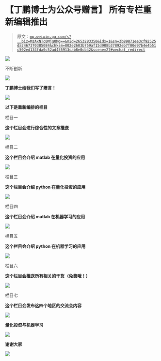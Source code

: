 # 【丁鹏博士为公众号赠言】 所有专栏重新编辑推出

> 原文：[`mp.weixin.qq.com/s?__biz=MzAxNTc0Mjg0Mg==&mid=2653283350&idx=1&sn=3b89871ee3cf92525da2467370385084&chksm=802e2603b759af15d908b37892eb7f00e97b4e4b51c502ed134fda0c52ad455913cab8e0cb42&scene=27#wechat_redirect`](http://mp.weixin.qq.com/s?__biz=MzAxNTc0Mjg0Mg==&mid=2653283350&idx=1&sn=3b89871ee3cf92525da2467370385084&chksm=802e2603b759af15d908b37892eb7f00e97b4e4b51c502ed134fda0c52ad455913cab8e0cb42&scene=27#wechat_redirect)

![](img/ba94775f5045f1a1779e0bdedbad6fd7.png)

不断创新

![](img/1287d5b7d3cd713be8b7e5d6bb74b205.png)

**丁鹏博士给我们写了赠言！**

![](img/3a9742656d5e3f0ebc3a8e8cb0d7e7f6.png)

**以下是重新编排的栏目**

栏目一

**这个栏目会进行综合性的文章推送**

![](img/22ca7f90d4d9529497760dfcb9068dcb.png)

栏目二

**这个栏目会介绍 matlab 在量化投资的应用**

![](img/95d68adef8c142b73663228e9a1247ad.png)

栏目三

**这个栏目会介绍 python 在量化投资的应用**

**![](img/162f8f8b7cdd5356d143ede1a42eaad4.png)** 

栏目四

**这个栏目会介绍 matlab 在机器学习的应用**

**![](img/a21315d08632b9e4aa0b187c8d6c57a5.png)** 

栏目五

**这个栏目会介绍 python 在机器学习的应用**

**![](img/15ae748d382bb627fe1a008650b183ca.png)** 

栏目六

**这个栏目会推送所有相关的干货（免费哦！）**

**![](img/b8a19304fc44daf9d46fad4c4466278d.png)** 

栏目七

**这个栏目会发布这四个地区的交流会内容**

**![](img/9b84965420d15ca69928819d25734891.png)**

**量化投资与机器学习**

![](img/d32f45e8bbcbb029fd8cd9783006de5f.png)

**谢谢大家**

![](img/7a34918bb0c3082ca137065493e326f3.png)